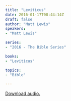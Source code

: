 ```yaml
---
title: "Leviticus"
date: 2016-01-17T08:44:14Z
draft: false
author: "Matt Lewis"
speakers:
- "Matt Lewis"

series:
- "2016 - The Bible Series"

books:
- "Leviticus"

topics:
- "Bible"

---
```

[Download audio.](https://s3-eu-west-1.amazonaws.com/renownchurch/sermons/2016/01/2016-01-17_Leviticus.mp3)
